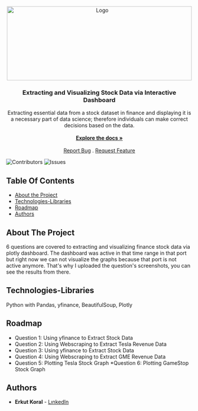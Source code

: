 <br/>
<p align="center">
  <a href="https://github.com/erkutkoral/PythonProject">
    <img src="https://miro.medium.com/max/1400/0*pBf3K0f-fL3-hUNY.png" alt="Logo" width="500" height="200">
  </a>

  <h3 align="center">Extracting and Visualizing Stock Data via Interactive Dashboard</h3>

  <p align="center">
    Extracting essential data from a stock dataset in finance and displaying it is a necessary part of data science; therefore individuals can make correct decisions based on the data. 
    <br/>
    <br/>
    <a href="https://github.com/erkutkoral/PythonProject"><strong>Explore the docs »</strong></a>
    <br/>
    <br/>
    <a href="https://github.com/erkutkoral/PythonProject/issues">Report Bug</a>
    .
    <a href="https://github.com/erkutkoral/PythonProject/issues">Request Feature</a>
  </p>
</p>

![Contributors](https://img.shields.io/github/contributors/erkutkoral/PythonProject?color=dark-green) ![Issues](https://img.shields.io/github/issues/erkutkoral/PythonProject) 

## Table Of Contents

* [About the Project](#about-the-project)
* [Technologies-Libraries](#technologies-libraries)
* [Roadmap](#roadmap)
* [Authors](#authors)

## About The Project

6 questions are covered to extracting and visualizing finance stock data via plotly dashboard. The dashboard was active in that time range in that port but right now we can not visualize the graphs because that port is not active anymore. That's why I uploaded the question's screenshots, you can see the results from there.

## Technologies-Libraries

Python with Pandas, yfinance, BeautifulSoup, Plotly

## Roadmap

* Question 1: Using yfinance to Extract Stock Data
* Question 2: Using Webscraping to Extract Tesla Revenue Data
* Question 3: Using yfinance to Extract Stock Data
* Question 4: Using Webscraping to Extract GME Revenue Data
* Question 5: Plotting Tesla Stock Graph
 *Question 6: Plotting GameStop Stock Graph

## Authors

* **Erkut Koral** - [LınkedIn](https://www.linkedin.com/in/erkutkoral/)

